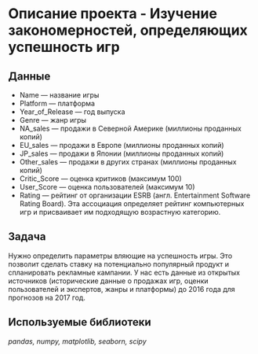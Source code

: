 #  Описание проекта - Изучение закономерностей, определяющих успешность игр


## Данные

- Name — название игры
- Platform — платформа
- Year_of_Release — год выпуска
- Genre — жанр игры
- NA_sales — продажи в Северной Америке (миллионы проданных копий)
- EU_sales — продажи в Европе (миллионы проданных копий)
- JP_sales — продажи в Японии (миллионы проданных копий)
- Other_sales — продажи в других странах (миллионы проданных копий)
- Critic_Score — оценка критиков (максимум 100)
- User_Score — оценка пользователей (максимум 10)
- Rating — рейтинг от организации ESRB (англ. Entertainment Software Rating Board). Эта ассоциация определяет рейтинг компьютерных игр и присваивает им подходящую возрастную категорию.


## Задача

Нужно определить параметры вляющие на успешность игры. Это позволит сделать ставку на потенциально популярный продукт и спланировать рекламные кампании. У нас есть данные из открытых источников (исторические данные о продажах игр, оценки пользователей и экспертов, жанры и платформы) до 2016 года для прогнозов на 2017 год.

## Используемые библиотеки
*pandas, numpy, matplotlib, seaborn, scipy*
